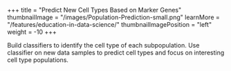 +++
title = "Predict New Cell Types Based on Marker Genes"
thumbnailImage = "/images/Population-Prediction-small.png"
learnMore = "/features/education-in-data-science/"
thumbnailImagePosition = "left"
weight = -10
+++

Build classifiers to identify the cell type of each subpopulation. Use classifier on new data samples to predict cell types and focus on interesting cell type populations.



